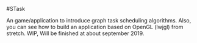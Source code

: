 #STask

An game/application to introduce graph task scheduling algorithms.
Also, you can see how to build an application based on OpenGL (lwjgl) from stretch.
WIP, Will be finished at about september 2019.
